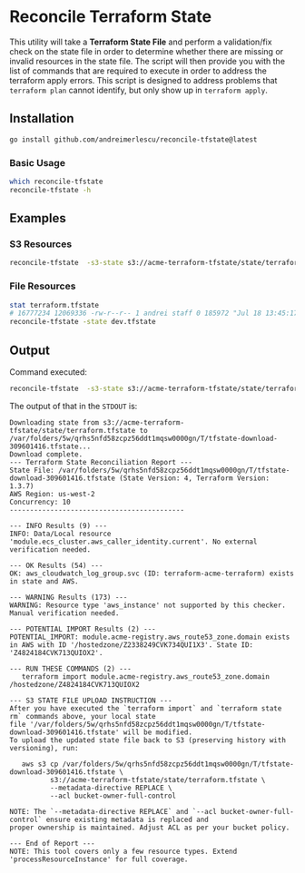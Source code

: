 # Reconcile Terraform State

This utility will take a **Terraform State File** and perform a validation/fix check on the state file in order to
determine whether there are missing or invalid resources in the state file. The script will then provide you with
the list of commands that are required to execute in order to address the terraform apply errors. This script is 
designed to address problems that `terraform plan` cannot identify, but only show up in `terraform apply`. 

## Installation

```bash
go install github.com/andreimerlescu/reconcile-tfstate@latest
```

### Basic Usage

```bash
which reconcile-tfstate
reconcile-tfstate -h
```

## Examples

### S3 Resources

```bash
reconcile-tfstate  -s3-state s3://acme-terraform-tfstate/state/terraform.tfstate
```

### File Resources

```bash
stat terraform.tfstate
# 16777234 12069336 -rw-r--r-- 1 andrei staff 0 185972 "Jul 18 13:45:17 2025" "Jul 18 13:45:16 2025" "Jul 18 13:45:16 2025" "Jul 18 13:45:16 2025" 4096 368 0 dev.tfstate
reconcile-tfstate -state dev.tfstate
```

## Output

Command executed:

```bash
reconcile-tfstate  -s3-state s3://acme-terraform-tfstate/state/terraform.tfstate
```

The output of that in the `STDOUT` is: 

```log
Downloading state from s3://acme-terraform-tfstate/state/terraform.tfstate to /var/folders/5w/qrhs5nfd58zcpz56ddt1mqsw0000gn/T/tfstate-download-309601416.tfstate...
Download complete.
--- Terraform State Reconciliation Report ---
State File: /var/folders/5w/qrhs5nfd58zcpz56ddt1mqsw0000gn/T/tfstate-download-309601416.tfstate (State Version: 4, Terraform Version: 1.3.7)
AWS Region: us-west-2
Concurrency: 10
-------------------------------------------

--- INFO Results (9) ---
INFO: Data/Local resource 'module.ecs_cluster.aws_caller_identity.current'. No external verification needed.

--- OK Results (54) ---
OK: aws_cloudwatch_log_group.svc (ID: terraform-acme-terraform) exists in state and AWS.

--- WARNING Results (173) ---
WARNING: Resource type 'aws_instance' not supported by this checker. Manual verification needed.

--- POTENTIAL IMPORT Results (2) ---
POTENTIAL_IMPORT: module.acme-registry.aws_route53_zone.domain exists in AWS with ID '/hostedzone/Z2338249CVK734QUI1X3'. State ID: 'Z4824184CVK713QUIOX2'.

--- RUN THESE COMMANDS (2) ---
   terraform import module.acme-registry.aws_route53_zone.domain /hostedzone/Z4824184CVK713QUIOX2

--- S3 STATE FILE UPLOAD INSTRUCTION ---
After you have executed the `terraform import` and `terraform state rm` commands above, your local state 
file '/var/folders/5w/qrhs5nfd58zcpz56ddt1mqsw0000gn/T/tfstate-download-309601416.tfstate' will be modified. 
To upload the updated state file back to S3 (preserving history with versioning), run:

   aws s3 cp /var/folders/5w/qrhs5nfd58zcpz56ddt1mqsw0000gn/T/tfstate-download-309601416.tfstate \
          s3://acme-terraform-tfstate/state/terraform.tfstate \
          --metadata-directive REPLACE \
          --acl bucket-owner-full-control
   
NOTE: The `--metadata-directive REPLACE` and `--acl bucket-owner-full-control` ensure existing metadata is replaced and 
proper ownership is maintained. Adjust ACL as per your bucket policy.

--- End of Report ---
NOTE: This tool covers only a few resource types. Extend 'processResourceInstance' for full coverage.

```


